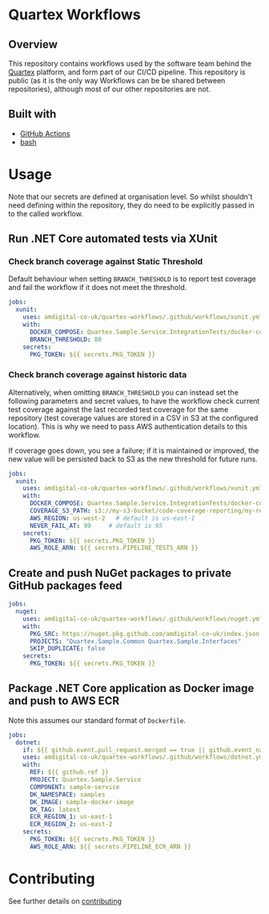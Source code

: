 # Quartex Workflows

## Overview

This repository contains workflows used by the software team behind the [Quartex](https://www.quartexcollections.com/) platform, and form part of our CI/CD pipeline. This repository is public (as it is the only way Workflows can be be shared between repositories), although most of our other repositories are not.

## Built with

- [GitHub Actions](https://docs.github.com/en/actions)
- [bash](https://www.gnu.org/software/bash/)

# Usage

Note that our secrets are defined at organisation level. So whilst shouldn't need defining within the repository, they do need to be explicitly passed in to the called workflow.

## Run .NET Core automated tests via XUnit

### Check branch coverage against Static Threshold

Default behaviour when setting `BRANCH_THRESHOLD` is to report test coverage and fail the workflow if it does not meet the threshold.

```yml
jobs:
  xunit:
    uses: amdigital-co-uk/quartex-workflows/.github/workflows/xunit.yml@v1
    with:
      DOCKER_COMPOSE: Quartex.Sample.Service.IntegrationTests/docker-compose.yml
      BRANCH_THRESHOLD: 80
    secrets:
      PKG_TOKEN: ${{ secrets.PKG_TOKEN }}
```

### Check branch coverage against historic data

Alternatively, when omitting `BRANCH_THRESHOLD` you can instead set the following parameters and secret values, to have the workflow check current test coverage against the last recorded test coverage for the same repository (test coverage values are stored in a CSV in S3 at the configured location). This is why we need to pass AWS authentication details to this workflow.

If coverage goes down, you see a failure; if it is maintained or improved, the new value will be persisted back to S3 as the new threshold for future runs.

```yml
jobs:
  xunit:
    uses: amdigital-co-uk/quartex-workflows/.github/workflows/xunit.yml@v3
    with:
      DOCKER_COMPOSE: Quartex.Sample.Service.IntegrationTests/docker-compose.yml
      COVERAGE_S3_PATH: s3://my-s3-bucket/code-coverage-reporting/my-repo.csv # this path should be a unique CSV file for each repo
      AWS_REGION: us-west-2   # default is us-east-1
      NEVER_FAIL_AT: 99     # default is 95
    secrets:
      PKG_TOKEN: ${{ secrets.PKG_TOKEN }}
      AWS_ROLE_ARN: ${{ secrets.PIPELINE_TESTS_ARN }}
```

## Create and push NuGet packages to private GitHub packages feed

```yml
jobs:
  nuget:
    uses: amdigital-co-uk/quartex-workflows/.github/workflows/nuget.yml@v1
    with:
      PKG_SRC: https://nuget.pkg.github.com/amdigital-co-uk/index.json
      PROJECTS: "Quartex.Sample.Common Quartex.Sample.Interfaces"
      SKIP_DUPLICATE: false
    secrets:
      PKG_TOKEN: ${{ secrets.PKG_TOKEN }}
```

## Package .NET Core application as Docker image and push to AWS ECR

Note this assumes our standard format of `Dockerfile`.

```yml
jobs:
  dotnet:
    if: ${{ github.event.pull_request.merged == true || github.event_name == 'workflow_dispatch' }}
    uses: amdigital-co-uk/quartex-workflows/.github/workflows/dotnet.yml@v3
    with:
      REF: ${{ github.ref }}
      PROJECT: Quartex.Sample.Service
      COMPONENT: sample-service
      DK_NAMESPACE: samples
      DK_IMAGE: sample-docker-image
      DK_TAG: latest
      ECR_REGION_1: us-east-1
      ECR_REGION_2: us-east-2
    secrets:
      PKG_TOKEN: ${{ secrets.PKG_TOKEN }}
      AWS_ROLE_ARN: ${{ secrets.PIPELINE_ECR_ARN }}
```

# Contributing

See further details on [contributing](./CONTRIBUTING.md)
